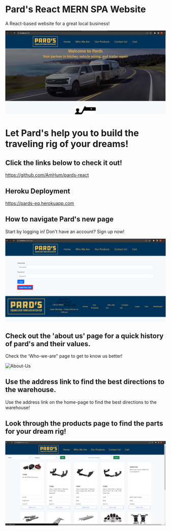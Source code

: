 # Pard's React MERN SPA Website

A React-based website for a great local business!

![Home-Page](.\client\src\assets\Img\Home-page-SS.png "home-page")

# Let Pard's help you to build the traveling rig of your dreams!

## Click the links below to check it out!
https://github.com/AmHum/pards-react

## Heroku Deployment
https://pards-eq.herokuapp.com

## How to navigate Pard's new page
Start by logging in! Don't have an account? Sign up now!

![Login-page](.\client\src\assets\Img\Login-page-SS.png "login-page") 

## Check out the 'about us' page for a quick history of pard's and their values.
Check the 'Who-we-are" page to get to know us better!

![About-Us](../../assets/Img/about.png)

## Use the address link to find the best directions to the warehouse.
Use the address link on the home-page to find the best directions to the warehouse!



## Look through the products page to find the parts for your dream rig!

![Products-Page](.\client\src\assets\Img\Products-page-SS.png)

##

